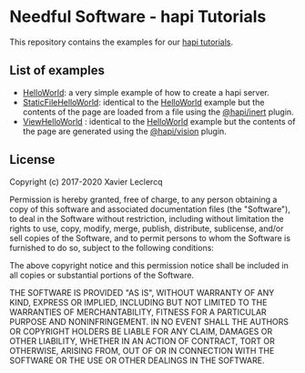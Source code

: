 # Needful Software - hapi Tutorials

This repository contains the examples for our [hapi tutorials](http://www.needfulsoftware.com/hapi/Tutorials).

## List of examples

* [HelloWorld](https://github.com/NeedfulSoftware/hapiTutorials/tree/master/HelloWorld): a very simple example of how
  to create a hapi server.
* [StaticFileHelloWorld](https://github.com/NeedfulSoftware/hapiTutorials/tree/master/StaticFileHelloWorld): identical
  to the [HelloWorld](https://github.com/NeedfulSoftware/hapiTutorials/tree/master/HelloWorld) example but the contents
  of the page are loaded from a file using the [@hapi/inert](https://github.com/hapijs/inert) plugin.
* [ViewHelloWorld](https://github.com/NeedfulSoftware/hapiTutorials/tree/master/ViewHelloWorld) : identical
  to the [HelloWorld](https://github.com/NeedfulSoftware/hapiTutorials/tree/master/HelloWorld) example but the contents
  of the page are generated using the [@hapi/vision](https://github.com/hapijs/vision) plugin.

## License

Copyright (c) 2017-2020 Xavier Leclercq

Permission is hereby granted, free of charge, to any person obtaining a
copy of this software and associated documentation files (the "Software"),
to deal in the Software without restriction, including without limitation
the rights to use, copy, modify, merge, publish, distribute, sublicense,
and/or sell copies of the Software, and to permit persons to whom the
Software is furnished to do so, subject to the following conditions:

The above copyright notice and this permission notice shall be included in
all copies or substantial portions of the Software.

THE SOFTWARE IS PROVIDED "AS IS", WITHOUT WARRANTY OF ANY KIND, EXPRESS OR
IMPLIED, INCLUDING BUT NOT LIMITED TO THE WARRANTIES OF MERCHANTABILITY,
FITNESS FOR A PARTICULAR PURPOSE AND NONINFRINGEMENT. IN NO EVENT SHALL
THE AUTHORS OR COPYRIGHT HOLDERS BE LIABLE FOR ANY CLAIM, DAMAGES OR OTHER
LIABILITY, WHETHER IN AN ACTION OF CONTRACT, TORT OR OTHERWISE, ARISING
FROM, OUT OF OR IN CONNECTION WITH THE SOFTWARE OR THE USE OR OTHER DEALINGS
IN THE SOFTWARE.
